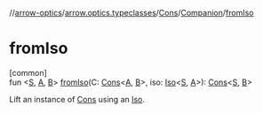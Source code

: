 //[arrow-optics](../../../../index.md)/[arrow.optics.typeclasses](../../index.md)/[Cons](../index.md)/[Companion](index.md)/[fromIso](from-iso.md)

# fromIso

[common]\
fun &lt;[S](from-iso.md), [A](from-iso.md), [B](from-iso.md)&gt; [fromIso](from-iso.md)(C: [Cons](../index.md)&lt;[A](from-iso.md), [B](from-iso.md)&gt;, iso: [Iso](../../../arrow.optics/index.md#1786632304%2FClasslikes%2F-617900156)&lt;[S](from-iso.md), [A](from-iso.md)&gt;): [Cons](../index.md)&lt;[S](from-iso.md), [B](from-iso.md)&gt;

Lift an instance of [Cons](../index.md) using an [Iso](../../../arrow.optics/index.md#1786632304%2FClasslikes%2F-617900156).
